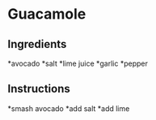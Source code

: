 # Guacamole
## Ingredients
*avocado
*salt
*lime juice
*garlic
*pepper
## Instructions
*smash avocado
*add salt
*add lime
